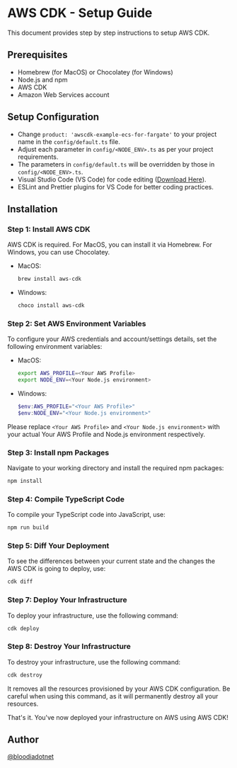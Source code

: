 # AWS CDK - Setup Guide

This document provides step by step instructions to setup AWS CDK.

## Prerequisites

- Homebrew (for MacOS) or Chocolatey (for Windows)
- Node.js and npm
- AWS CDK
- Amazon Web Services account

## Setup Configuration

- Change `product: 'awscdk-example-ecs-for-fargate'` to your project name in the `config/default.ts` file.
- Adjust each parameter in `config/<NODE_ENV>.ts` as per your project requirements.
- The parameters in `config/default.ts` will be overridden by those in `config/<NODE_ENV>.ts`.
- Visual Studio Code (VS Code) for code editing ([Download Here](https://code.visualstudio.com/download)).
- ESLint and Prettier plugins for VS Code for better coding practices.

## Installation

### Step 1: Install AWS CDK

AWS CDK is required. For MacOS, you can install it via Homebrew. For Windows, you can use Chocolatey.

- MacOS:

  ```bash
  brew install aws-cdk
  ```

- Windows:

  ```powershell
  choco install aws-cdk
  ```

### Step 2: Set AWS Environment Variables

To configure your AWS credentials and account/settings details, set the following environment variables:

- MacOS:

  ```bash
  export AWS_PROFILE=<Your AWS Profile>
  export NODE_ENV=<Your Node.js environment>
  ```

- Windows:

  ```powershell
  $env:AWS_PROFILE="<Your AWS Profile>"
  $env:NODE_ENV="<Your Node.js environment>"
  ```

Please replace `<Your AWS Profile>` and `<Your Node.js environment>` with your actual Your AWS Profile and Node.js environment respectively.

### Step 3: Install npm Packages

Navigate to your working directory and install the required npm packages:

```bash
npm install
```

### Step 4: Compile TypeScript Code

To compile your TypeScript code into JavaScript, use:

```bash
npm run build
```

### Step 5: Diff Your Deployment

To see the differences between your current state and the changes the AWS CDK is going to deploy, use:

```bash
cdk diff
```

### Step 7: Deploy Your Infrastructure

To deploy your infrastructure, use the following command:

```bash
cdk deploy
```

### Step 8: Destroy Your Infrastructure

To destroy your infrastructure, use the following command:

```bash
cdk destroy
```

It removes all the resources provisioned by your AWS CDK configuration. Be careful when using this command, as it will permanently destroy all your resources.

That's it. You've now deployed your infrastructure on AWS using AWS CDK!

## Author
[@bloodiadotnet](https://twitter.com/bloodiadotnet)

